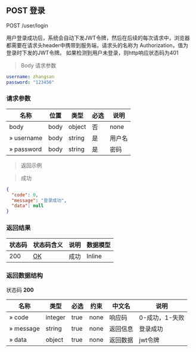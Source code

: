 ## POST 登录

POST /user/login

用户登录成功后，系统会自动下发JWT令牌，然后在后续的每次请求中，浏览器都需要在请求头header中携带到服务端，请求头的名称为 Authorization，值为 登录时下发的JWT令牌。 如果检测到用户未登录，则http响应状态码为401

> Body 请求参数

```yaml
username: zhangsan
password: "123456"

```

### 请求参数

| 名称       | 位置 | 类型   | 必选 | 说明   |
| ---------- | ---- | ------ | ---- | ------ |
| body       | body | object | 否   | none   |
| » username | body | string | 是   | 用户名 |
| » password | body | string | 是   | 密码   |

> 返回示例

> 成功

```json
{
  "code": 0,
  "message": "登录成功",
  "data": null
}
```

### 返回结果

| 状态码 | 状态码含义                                              | 说明 | 数据模型 |
| ------ | ------------------------------------------------------- | ---- | -------- |
| 200    | [OK](https://tools.ietf.org/html/rfc7231#section-6.3.1) | 成功 | Inline   |

### 返回数据结构

状态码 **200**

| 名称      | 类型    | 必选 | 约束 | 中文名   | 说明           |
| --------- | ------- | ---- | ---- | -------- | -------------- |
| » code    | integer | true | none | 响应码   | 0-成功，1-失败 |
| » message | string  | true | none | 返回信息 | 登录成功       |
| » data    | object  | true | none | 返回数据 | jwt令牌        |